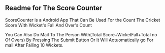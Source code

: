 Readme for The Score Counter  
-----------------------------

ScoreCounter is a Android App That Can Be Used For 
the Count The Cricket Score With Wicket's Fall 
And Over's Count

You Can Also Do Mail To The Person With(Total Score+WicketFall+Total no Of Overs)
By Pressing The Submit Button Or It Will Aotuomatically go For mail After Falling 10 Wickets.




